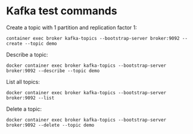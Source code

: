 # Kafka test commands

Create a topic with 1 partition and replication factor 1:

    container exec broker kafka-topics --bootstrap-server broker:9092 --create --topic demo

Describe a topic:

    docker container exec broker kafka-topics --bootstrap-server broker:9092 --describe --topic demo

List all topics:

    docker container exec broker kafka-topics --bootstrap-server broker:9092 --list

Delete a topic:

    docker container exec broker kafka-topics --bootstrap-server broker:9092 --delete --topic demo